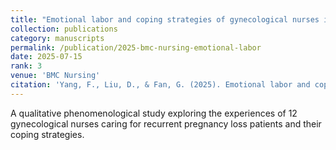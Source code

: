```yaml
---
title: "Emotional labor and coping strategies of gynecological nurses in recurrent pregnancy loss care: a qualitative phenomenological study (SCI 中科院Q2)"
collection: publications
category: manuscripts
permalink: /publication/2025-bmc-nursing-emotional-labor
date: 2025-07-15
rank: 3
venue: 'BMC Nursing'
citation: 'Yang, F., Liu, D., & Fan, G. (2025). Emotional labor and coping strategies of gynecological nurses in recurrent pregnancy loss care: a qualitative phenomenological study. <i>BMC Nursing, 24</i>(1), 1-11.'
---
```


A qualitative phenomenological study exploring the experiences of 12 gynecological nurses caring for recurrent pregnancy loss patients and their coping strategies.

